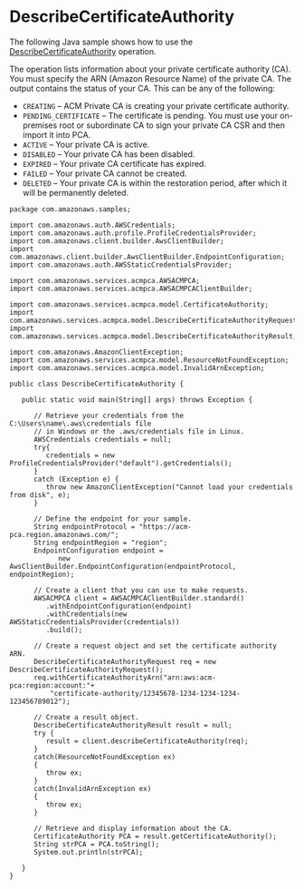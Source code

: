 # DescribeCertificateAuthority<a name="JavaApi-DescribeCertificateAuthority"></a>

The following Java sample shows how to use the [DescribeCertificateAuthority](https://docs.aws.amazon.com/acm-pca/latest/APIReference/API_DescribeCertificateAuthority.html) operation\.

The operation lists information about your private certificate authority \(CA\)\. You must specify the ARN \(Amazon Resource Name\) of the private CA\. The output contains the status of your CA\. This can be any of the following: 
+ `CREATING` – ACM Private CA is creating your private certificate authority\.
+ `PENDING_CERTIFICATE` – The certificate is pending\. You must use your on\-premises root or subordinate CA to sign your private CA CSR and then import it into PCA\. 
+ `ACTIVE` – Your private CA is active\.
+ `DISABLED` – Your private CA has been disabled\.
+ `EXPIRED` – Your private CA certificate has expired\.
+ `FAILED` – Your private CA cannot be created\.
+ `DELETED` – Your private CA is within the restoration period, after which it will be permanently deleted\.

```
package com.amazonaws.samples;

import com.amazonaws.auth.AWSCredentials;
import com.amazonaws.auth.profile.ProfileCredentialsProvider;
import com.amazonaws.client.builder.AwsClientBuilder;
import com.amazonaws.client.builder.AwsClientBuilder.EndpointConfiguration;
import com.amazonaws.auth.AWSStaticCredentialsProvider;

import com.amazonaws.services.acmpca.AWSACMPCA;
import com.amazonaws.services.acmpca.AWSACMPCAClientBuilder;

import com.amazonaws.services.acmpca.model.CertificateAuthority;
import com.amazonaws.services.acmpca.model.DescribeCertificateAuthorityRequest;
import com.amazonaws.services.acmpca.model.DescribeCertificateAuthorityResult;

import com.amazonaws.AmazonClientException;
import com.amazonaws.services.acmpca.model.ResourceNotFoundException;
import com.amazonaws.services.acmpca.model.InvalidArnException;

public class DescribeCertificateAuthority {

   public static void main(String[] args) throws Exception {

      // Retrieve your credentials from the C:\Users\name\.aws\credentials file
      // in Windows or the .aws/credentials file in Linux.
      AWSCredentials credentials = null;
      try{
         credentials = new ProfileCredentialsProvider("default").getCredentials();
      }
      catch (Exception e) {
         throw new AmazonClientException("Cannot load your credentials from disk", e);
      }

      // Define the endpoint for your sample.
      String endpointProtocol = "https://acm-pca.region.amazonaws.com/";
      String endpointRegion = "region";
      EndpointConfiguration endpoint =
            new AwsClientBuilder.EndpointConfiguration(endpointProtocol, endpointRegion);

      // Create a client that you can use to make requests.
      AWSACMPCA client = AWSACMPCAClientBuilder.standard()
         .withEndpointConfiguration(endpoint)
         .withCredentials(new AWSStaticCredentialsProvider(credentials))
         .build();

      // Create a request object and set the certificate authority ARN.
      DescribeCertificateAuthorityRequest req = new DescribeCertificateAuthorityRequest();
      req.withCertificateAuthorityArn("arn:aws:acm-pca:region:account:"+
          "certificate-authority/12345678-1234-1234-1234-123456789012");

      // Create a result object.
      DescribeCertificateAuthorityResult result = null;
      try {
         result = client.describeCertificateAuthority(req);
      }
      catch(ResourceNotFoundException ex)
      {
         throw ex;
      }
      catch(InvalidArnException ex)
      {
         throw ex;
      }

      // Retrieve and display information about the CA.
      CertificateAuthority PCA = result.getCertificateAuthority();
      String strPCA = PCA.toString();
      System.out.println(strPCA);

   }
}
```